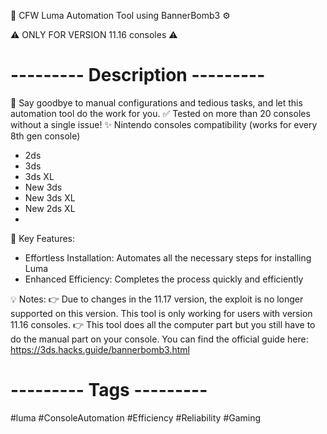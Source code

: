🔧 CFW Luma Automation Tool using BannerBomb3 ⚙️

⚠️ ONLY FOR VERSION 11.16 consoles ⚠️

# --------- Description --------- #
🤖 Say goodbye to manual configurations and tedious tasks, and let this automation tool do the work for you.
✅ Tested on more than 20 consoles without a single issue!
✨ Nintendo consoles compatibility (works for every 8th gen console)
  * 2ds
  * 3ds
  * 3ds XL
  * New 3ds
  * New 3ds XL
  * New 2ds XL
  * 
🚀 Key Features:
  - Effortless Installation: Automates all the necessary steps for installing Luma
  - Enhanced Efficiency: Completes the process quickly and efficiently

💡 Notes:
  👉 Due to changes in the 11.17 version, the exploit is no longer supported on this version. This tool is only working for users with version 11.16 consoles.
  👉 This tool does all the computer part but you still have to do the manual part on your console. You can find the official guide here: https://3ds.hacks.guide/bannerbomb3.html


# --------- Tags --------- #
#luma #ConsoleAutomation #Efficiency #Reliability #Gaming
